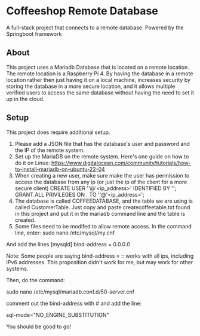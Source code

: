 # Coffeeshop Remote Database
 A full-stack project that connects to a remote database. Powered by the Springboot framework
 ## About
 This project uses a Mariadb Database that is located on a remote location. The remote location is a Raspberry Pi 4. By having the database in a remote location rather then just having it on a local machine, increases security by storing the database in a more secure location, and it allows multiple verified users to access the same database without having the need to set it up in the cloud.
 ## Setup

 This project does require additional setup. 
 1. Please add a JSON file that has the database's user and password and the IP of the remote system.
 2. Set up the MariaDB on the remote system. Here's one guide on how to do it on Linux: https://www.digitalocean.com/community/tutorials/how-to-install-mariadb-on-ubuntu-22-04
 3. When creating a new user, make sure make the user has permission to access the database from any ip (or just the ip of the client for a more secure client)
CREATE USER '<username>'@'<ip_address>' IDENTIFIED BY '<password>';
GRANT ALL PRIVILEGES ON *.* TO '<username>'@'<ip_address>';
4. The database is called COFFEEDATABASE, and the table we are using is called CustomerTable. Just copy and paste createcoffeetable.txt found in this project and put it in the mariadb command line and the table is created.
5. Some files need to be modifed to allow remote access. In the command line, enter:
sudo nano /etc/mysql/my.cnf

And add the lines
[mysqld]
bind-address = 0.0.0.0

Note: Some people are saying bind-address = :: works with all ips, including IPv6 addresses. This proposition didn't work for me, but may work for other systems.

Then, do the command:

sudo nano /etc/mysql/mariadb.conf.d/50-server.cnf

comment out the bind-address with #
and add the line:

sql-mode="NO_ENGINE_SUBSTITUTION"


You should be good to go!
